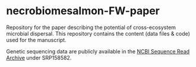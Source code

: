 # necrobiomesalmon-FW-paper
Repository for the paper describing the potential of cross-ecosystem microbial dispersal. This repository contains the content (data files & code) used for the manuscript.

Genetic sequencing data are publicly available in the [NCBI Sequence Read Archive](https://www.ncbi.nlm.nih.gov/sra) under SRP158582. 
